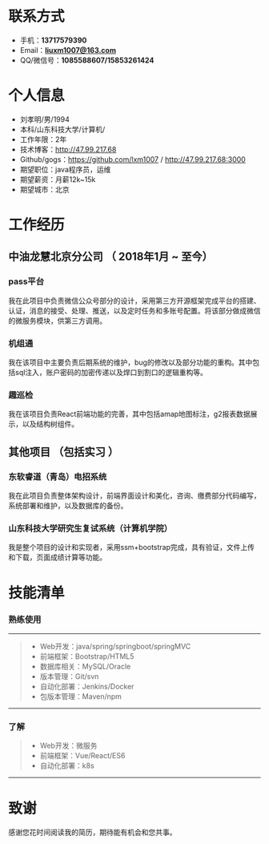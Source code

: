 # 联系方式

- 手机：**13717579390**
- Email：**liuxm1007@163.com**
- QQ/微信号：**1085588607/15853261424**


# 个人信息

 - 刘孝明/男/1994 
 - 本科/山东科技大学/计算机/
 - 工作年限：2年
 - 技术博客：http://47.99.217.68
 - Github/gogs：https://github.com/lxm1007 / http://47.99.217.68:3000
 - 期望职位：java程序员，运维
 - 期望薪资：月薪12k~15k
 - 期望城市：北京

# 工作经历
## 中油龙慧北京分公司 （ 2018年1月 ~ 至今）

### pass平台 
我在此项目中负责微信公众号部分的设计，采用第三方开源框架完成平台的搭建、认证，消息的接受、处理、推送，以及定时任务和多账号配置。将该部分做成微信的微服务模块，供第三方调用。


### 机组通 
我在该项目中主要负责后期系统的维护，bug的修改以及部分功能的重构。其中包括sql注入，账户密码的加密传递以及焊口到割口的逻辑重构等。


### 趣巡检

我在该项目负责React前端功能的完善，其中包括amap地图标注，g2报表数据展示，以及结构树组件。

  
## 其他项目 （包括实习 ）

### 东软睿道（青岛）电招系统
我在此项目负责整体架构设计，前端界面设计和美化，咨询、缴费部分代码编写，系统部署和维护，以及数据库的备份。


### 山东科技大学研究生复试系统（计算机学院） 
我是整个项目的设计和实现者，采用ssm+bootstrap完成，具有验证，文件上传和下载，页面成绩计算等功能。


    
    
# 技能清单
### 熟练使用
---
>- Web开发：java/spring/springboot/springMVC
>- 前端框架：Bootstrap/HTML5
>- 数据库相关：MySQL/Oracle
>- 版本管理：Git/svn
>- 自动化部署：Jenkins/Docker
>- 包版本管理：Maven/npm
---
 ### 了解
 >- Web开发：微服务
>- 前端框架：Vue/React/ES6
>- 自动化部署：k8s
---      
# 致谢
感谢您花时间阅读我的简历，期待能有机会和您共事。
      